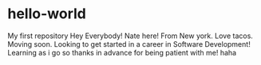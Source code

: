 # hello-world
My first repository
Hey Everybody!
Nate here!
From New york. Love tacos. Moving soon. Looking to get started in a career in Software Development!
Learning as i go so thanks in advance for being patient with me! haha
